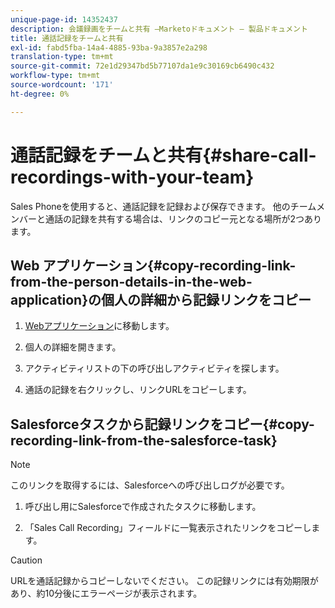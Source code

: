 ```yaml
---
unique-page-id: 14352437
description: 会議録画をチームと共有 —Marketoドキュメント — 製品ドキュメント
title: 通話記録をチームと共有
exl-id: fabd5fba-14a4-4885-93ba-9a3857e2a298
translation-type: tm+mt
source-git-commit: 72e1d29347bd5b77107da1e9c30169cb6490c432
workflow-type: tm+mt
source-wordcount: '171'
ht-degree: 0%

---
```


# 通話記録をチームと共有{#share-call-recordings-with-your-team}

Sales Phoneを使用すると、通話記録を記録および保存できます。 他のチームメンバーと通話の記録を共有する場合は、リンクのコピー元となる場所が2つあります。

## Web アプリケーション{#copy-recording-link-from-the-person-details-in-the-web-application}の個人の詳細から記録リンクをコピー

1. [Webアプリケーション](https://toutapp.com/login)に移動します。

1. 個人の詳細を開きます。

1. アクティビティリストの下の呼び出しアクティビティを探します。

1. 通話の記録を右クリックし、リンクURLをコピーします。

## Salesforceタスクから記録リンクをコピー{#copy-recording-link-from-the-salesforce-task}

>[!NOTE]
>
>このリンクを取得するには、Salesforceへの呼び出しログが必要です。

1. 呼び出し用にSalesforceで作成されたタスクに移動します。

1. 「Sales Call Recording」フィールドに一覧表示されたリンクをコピーします。

>[!CAUTION]
>
>URLを通話記録からコピーしないでください。 この記録リンクには有効期限があり、約10分後にエラーページが表示されます。
